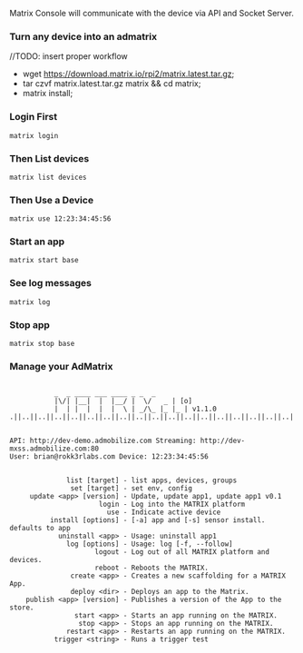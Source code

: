 Matrix Console will communicate with the device via API and Socket Server.

### Turn any device into an admatrix

//TODO: insert proper workflow
* wget https://download.matrix.io/rpi2/matrix.latest.tar.gz;
* tar czvf matrix.latest.tar.gz matrix && cd matrix;
* matrix install;

### Login First

```
matrix login
```

### Then List devices

```
matrix list devices
```

### Then Use a Device

```
matrix use 12:23:34:45:56
```

### Start an app

```
matrix start base
```

### See log messages

```
matrix log
```

### Stop app

```
matrix stop base
```

### Manage your AdMatrix

```

           _  _ ____ ___ ____ _ _  _
           |\/| |__|  |  |__/ |  \/   _ | [o]
           |  | |  |  |  |  \ | _/\_ |_ |_ | v1.1.0
.||..||..||..||..||..||..||..||..||..||..||..||..||..||..||..||..||..||..||..||.


API: http://dev-demo.admobilize.com Streaming: http://dev-mxss.admobilize.com:80
User: brian@rokk3rlabs.com Device: 12:23:34:45:56


              list [target] - list apps, devices, groups
               set [target] - set env, config
     update <app> [version] - Update, update app1, update app1 v0.1
                      login - Log into the MATRIX platform
                        use - Indicate active device
          install [options] - [-a] app and [-s] sensor install. defaults to app
            uninstall <app> - Usage: uninstall app1
              log [options] - Usage: log [-f, --follow]
                     logout - Log out of all MATRIX platform and devices.
                     reboot - Reboots the MATRIX.
               create <app> - Creates a new scaffolding for a MATRIX App.
               deploy <dir> - Deploys an app to the Matrix.
    publish <app> [version] - Publishes a version of the App to the store.
                start <app> - Starts an app running on the MATRIX.
                 stop <app> - Stops an app running on the MATRIX.
              restart <app> - Restarts an app running on the MATRIX.
           trigger <string> - Runs a trigger test
```
